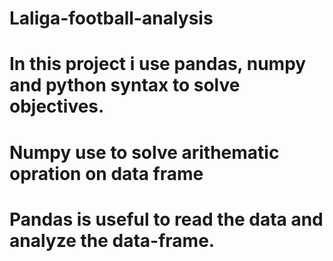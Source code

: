 # Laliga-football-analysis
# In this project i use pandas, numpy and python syntax to solve objectives.
# Numpy use to solve arithematic opration on data frame
# Pandas is useful to read the data and analyze the data-frame.
